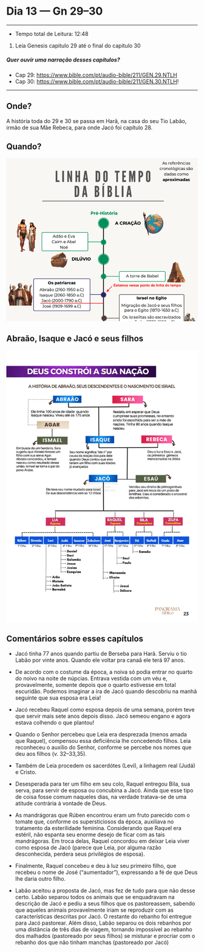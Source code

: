 # Dia 13 — Gn 29–30

--- 

- Tempo total de Leitura: 12:48

1. Leia Genesis capitulo 29 até o final do capitulo 30

##### Quer ouvir uma narração desses capítulos?

- Cap 29: https://www.bible.com/pt/audio-bible/211/GEN.29.NTLH
- Cap 30: https://www.bible.com/pt/audio-bible/211/GEN.30.NTLH!

---

## Onde?

A história toda do 29 e 30 se passa em Harã, na casa do seu Tio Labão, irmão de sua Mãe Rebeca, para onde Jacó foi capítulo 28.

## Quando?

![img.png](../../images/img_21.png)

## Abraão, Isaque e Jacó e seus filhos

![img_2.png](../../images/img_20.png)

## Comentários sobre esses capítulos

- Jacó tinha 77 anos quando partiu de Berseba para Harã. Serviu o tio Labão por vinte anos. Quando ele voltar pra canaã ele terá 97 anos.


- De acordo com o costume da época, a noiva só podia entrar no quarto do noivo na noite de núpcias. Entrava vestida com um véu e, provavelmente, somente depois que o quarto estivesse em total escuridão. Podemos imaginar a ira de Jacó quando descobriu na manhã seguinte que sua esposa era Leia!


- Jacó recebeu Raquel como esposa depois de uma semana, porém teve que servir mais sete anos depois disso. Jacó semeou engano e agora estava colhendo o que plantou! 


- Quando o Senhor percebeu que Leia era desprezada (menos amada que Raquel), compensou essa deficiência lhe concedendo filhos. Leia reconheceu o auxílio do Senhor, conforme se percebe nos nomes que deu aos filhos (v. 32–33,35).


- Também de Leia procedem os sacerdótes (Levi), a linhagem real (Judá) e Cristo.


- Desesperada para ter um filho em seu colo, Raquel entregou Bila, sua serva, para servir de esposa ou concubina a Jacó. Ainda que esse tipo de coisa fosse comum naqueles dias, na verdade tratava-se de uma atitude contrária à vontade de Deus.


- As mandrágoras que Rúben encontrou eram um fruto parecido com o tomate que, conforme os supersticiosos da época, auxiliava no tratamento da esterilidade feminina. Considerando que Raquel era estéril, não espanta seu enorme desejo de ficar com as tais mandrágoras. Em troca delas, Raquel concordou em deixar Leia viver como esposa de Jacó (parece que Leia, por alguma razão desconhecida, perdera seus privilégios de esposa). 


- Finalmente, Raquel concebeu e deu à luz seu primeiro filho, que recebeu o nome de José (“aumentador”), expressando a fé de que Deus lhe daria outro filho.


- Labão aceitou a proposta de Jacó, mas fez de tudo para que não desse certo. Labão separou todos os animais que se enquadravam na descrição de Jacó e pediu a seus filhos que os pastoreassem, sabendo que aqueles animais provavelmente iriam se reproduzir com as características descritas por Jacó. O restante do rebanho foi entregue para Jacó pastorear. Além disso, Labão separou os dois rebanhos por uma distância de três dias de viagem, tornando impossível ao rebanho dos malhados (pastoreado por seus filhos) se misturar e procriar com o rebanho dos que não tinham manchas (pastoreado por Jacó)
